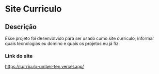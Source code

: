 # Site Curriculo

## Descrição 
<p>Esse projeto foi desenvolvido para ser usado como site curriculo, informar quais tecnologias eu domino e quais os projetos eu já fiz.</p>

### Link do site 

https://curriculo-umber-ten.vercel.app/

